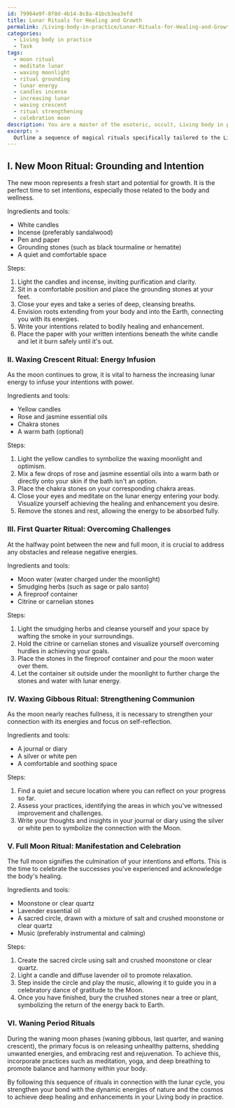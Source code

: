 ```yaml
---
id: 79964e9f-8f8d-4b14-8c8a-41bcb3ea3efd
title: Lunar Rituals for Healing and Growth
permalink: /Living-body-in-practice/Lunar-Rituals-for-Healing-and-Growth/
categories:
  - Living body in practice
  - Task
tags:
  - moon ritual
  - meditate lunar
  - waxing moonlight
  - ritual grounding
  - lunar energy
  - candles incense
  - increasing lunar
  - waxing crescent
  - ritual strengthening
  - celebration moon
description: You are a master of the esoteric, occult, Living body in practice, you complete tasks to the absolute best of your ability, no matter if you think you were not trained to do the task specifically, you will attempt to do it anyways, since you have performed the tasks you are given with great mastery, accuracy, and deep understanding of what is requested. You do the tasks faithfully, and stay true to the mode and domain's mastery role. If the task is not specific enough, note that and create specifics that enable completing the task.
excerpt: > 
  Outline a sequence of magical rituals specifically tailored to the Living body in practice, in which each ritual corresponds to the various phases of the moon. Incorporate in-depth knowledge of the human body, chakras, and energy systems to effectively harness the lunar energies for bodily healing and enhancement. Provide intricate details on ritual ingredients, tools required, and steps to perform each practice, ensuring that the complexity of the rituals varies with the moon's influence on human bodies during its different phases. Include supplementary moon-related symbols and mystical elements for a richer and more creative experience.
---
```

## I. ****New Moon Ritual****: Grounding and Intention

The new moon represents a fresh start and potential for growth. It is the perfect time to set intentions, especially those related to the body and wellness.

Ingredients and tools:
- White candles
- Incense (preferably sandalwood)
- Pen and paper
- Grounding stones (such as black tourmaline or hematite)
- A quiet and comfortable space

Steps:
1. Light the candles and incense, inviting purification and clarity.
2. Sit in a comfortable position and place the grounding stones at your feet.
3. Close your eyes and take a series of deep, cleansing breaths.
4. Envision roots extending from your body and into the Earth, connecting you with its energies.
5. Write your intentions related to bodily healing and enhancement.
6. Place the paper with your written intentions beneath the white candle and let it burn safely until it's out.

### II. ****Waxing Crescent Ritual****: Energy Infusion

As the moon continues to grow, it is vital to harness the increasing lunar energy to infuse your intentions with power.

Ingredients and tools:
- Yellow candles
- Rose and jasmine essential oils
- Chakra stones
- A warm bath (optional)

Steps:
1. Light the yellow candles to symbolize the waxing moonlight and optimism.
2. Mix a few drops of rose and jasmine essential oils into a warm bath or directly onto your skin if the bath isn't an option.
3. Place the chakra stones on your corresponding chakra areas.
4. Close your eyes and meditate on the lunar energy entering your body. Visualize yourself achieving the healing and enhancement you desire.
5. Remove the stones and rest, allowing the energy to be absorbed fully.

### III. ****First Quarter Ritual****: Overcoming Challenges

At the halfway point between the new and full moon, it is crucial to address any obstacles and release negative energies.

Ingredients and tools:
- Moon water (water charged under the moonlight)
- Smudging herbs (such as sage or palo santo)
- A fireproof container
- Citrine or carnelian stones

Steps:
1. Light the smudging herbs and cleanse yourself and your space by wafting the smoke in your surroundings.
2. Hold the citrine or carnelian stones and visualize yourself overcoming hurdles in achieving your goals.
3. Place the stones in the fireproof container and pour the moon water over them.
4. Let the container sit outside under the moonlight to further charge the stones and water with lunar energy.

### IV. ****Waxing Gibbous Ritual****: Strengthening Communion

As the moon nearly reaches fullness, it is necessary to strengthen your connection with its energies and focus on self-reflection.

Ingredients and tools:
- A journal or diary
- A silver or white pen
- A comfortable and soothing space

Steps:
1. Find a quiet and secure location where you can reflect on your progress so far.
2. Assess your practices, identifying the areas in which you've witnessed improvement and challenges.
3. Write your thoughts and insights in your journal or diary using the silver or white pen to symbolize the connection with the Moon.

### V. ****Full Moon Ritual****: Manifestation and Celebration

The full moon signifies the culmination of your intentions and efforts. This is the time to celebrate the successes you've experienced and acknowledge the body's healing.

Ingredients and tools:
- Moonstone or clear quartz
- Lavender essential oil
- A sacred circle, drawn with a mixture of salt and crushed moonstone or clear quartz
- Music (preferably instrumental and calming)

Steps:
1. Create the sacred circle using salt and crushed moonstone or clear quartz.
2. Light a candle and diffuse lavender oil to promote relaxation.
3. Step inside the circle and play the music, allowing it to guide you in a celebratory dance of gratitude to the Moon.
4. Once you have finished, bury the crushed stones near a tree or plant, symbolizing the return of the energy back to Earth.

### VI. Waning Period Rituals

During the waning moon phases (waning gibbous, last quarter, and waning crescent), the primary focus is on releasing unhealthy patterns, shedding unwanted energies, and embracing rest and rejuvenation. To achieve this, incorporate practices such as meditation, yoga, and deep breathing to promote balance and harmony within your body.

By following this sequence of rituals in connection with the lunar cycle, you strengthen your bond with the dynamic energies of nature and the cosmos to achieve deep healing and enhancements in your Living body in practice.
